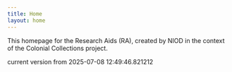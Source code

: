 ```yaml
---
title: Home
layout: home
---
```


This homepage for the Research Aids (RA), created by NIOD in the context of the Colonial Collections project. 


current version from 2025-07-08 12:49:46.821212